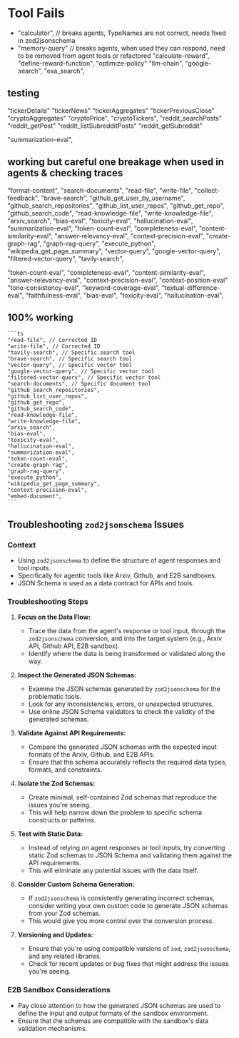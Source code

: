 # Tool Fails

- "calculator", // breaks agents, TypeNames are not correct, needs fixed in zod2jsonschema
- "memory-query" // breaks agents, when used they can respond,  need to be removed from agent tools or refactored
"calculate-reward",
"define-reward-function",
"optimize-policy"
"llm-chain",
"google-search",
"exa_search",

## testing

"tickerDetails"
"tickerNews"
"tickerAggregates"
"tickerPreviousClose"
"cryptoAggregates"
"cryptoPrice",
"cryptoTickers",
"reddit_searchPosts"
"reddit_getPost"
"reddit_listSubredditPosts"
"reddit_getSubreddit"



"summarization-eval",



## working but careful one breakage when used in agents & checking traces

"format-content",
    "search-documents",
    "read-file",
    "write-file",
    "collect-feedback",
    "brave-search",
    "github_get_user_by_username",
    "github_search_repositories",
    "github_list_user_repos",
    "github_get_repo",
    "github_search_code",
    "read-knowledge-file",
    "write-knowledge-file",
    "arxiv_search",
    "bias-eval",
    "toxicity-eval",
    "hallucination-eval",
    "summarization-eval",
    "token-count-eval",
    "completeness-eval",
    "content-similarity-eval",
    "answer-relevancy-eval",
    "context-precision-eval",
    "create-graph-rag",
    "graph-rag-query",
    "execute_python",
    "wikipedia_get_page_summary",
    "vector-query",
    "google-vector-query",
    "filtered-vector-query",
    "tavily-search",
    
"token-count-eval",
"completeness-eval",
"content-similarity-eval",
"answer-relevancy-eval",
"context-precision-eval",
"context-position-eval"
"tone-consistency-eval",
"keyword-coverage-eval",
"textual-difference-eval",
"faithfulness-eval",
"bias-eval",
"toxicity-eval",
"hallucination-eval",

## 100% working

    ```ts
    "read-file", // Corrected ID
    "write-file", // Corrected ID
    "tavily-search", // Specific search tool
    "brave-search", // Specific search tool
    "vector-query", // Specific vector tool
    "google-vector-query", // Specific vector tool
    "filtered-vector-query", // Specific vector tool
    "search-documents", // Specific document tool
    "github_search_repositories",
    "github_list_user_repos",
    "github_get_repo",
    "github_search_code",
    "read-knowledge-file",
    "write-knowledge-file",
    "arxiv_search",
    "bias-eval",
    "toxicity-eval",
    "hallucination-eval",
    "summarization-eval",
    "token-count-eval",
    "create-graph-rag",
    "graph-rag-query",
    "execute_python",
    "wikipedia_get_page_summary",
    "context-precision-eval",
    "embed-document",
    ```



## Troubleshooting `zod2jsonschema` Issues

### Context

*   Using `zod2jsonschema` to define the structure of agent responses and tool inputs.
*   Specifically for agentic tools like Arxiv, Github, and E2B sandboxes.
*   JSON Schema is used as a data contract for APIs and tools.

### Troubleshooting Steps

1.  **Focus on the Data Flow:**
    *   Trace the data from the agent's response or tool input, through the `zod2jsonschema` conversion, and into the target system (e.g., Arxiv API, Github API, E2B sandbox).
    *   Identify where the data is being transformed or validated along the way.

2.  **Inspect the Generated JSON Schemas:**
    *   Examine the JSON schemas generated by `zod2jsonschema` for the problematic tools.
    *   Look for any inconsistencies, errors, or unexpected structures.
    *   Use online JSON Schema validators to check the validity of the generated schemas.

3.  **Validate Against API Requirements:**
    *   Compare the generated JSON schemas with the expected input formats of the Arxiv, Github, and E2B APIs.
    *   Ensure that the schema accurately reflects the required data types, formats, and constraints.

4.  **Isolate the Zod Schemas:**
    *   Create minimal, self-contained Zod schemas that reproduce the issues you're seeing.
    *   This will help narrow down the problem to specific schema constructs or patterns.

5.  **Test with Static Data:**
    *   Instead of relying on agent responses or tool inputs, try converting static Zod schemas to JSON Schema and validating them against the API requirements.
    *   This will eliminate any potential issues with the data itself.

6.  **Consider Custom Schema Generation:**
    *   If `zod2jsonschema` is consistently generating incorrect schemas, consider writing your own custom code to generate JSON schemas from your Zod schemas.
    *   This would give you more control over the conversion process.

7.  **Versioning and Updates:**
    *   Ensure that you're using compatible versions of `zod`, `zod2jsonschema`, and any related libraries.
    *   Check for recent updates or bug fixes that might address the issues you're seeing.

### E2B Sandbox Considerations

*   Pay close attention to how the generated JSON schemas are used to define the input and output formats of the sandbox environment.
*   Ensure that the schemas are compatible with the sandbox's data validation mechanisms.
